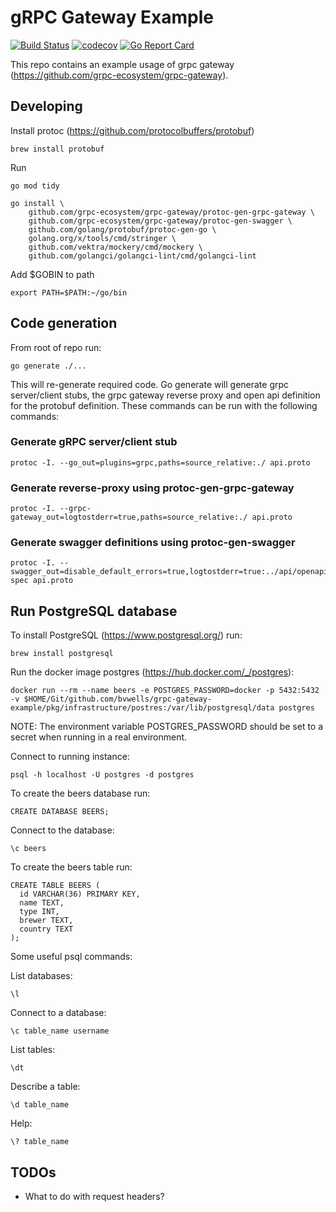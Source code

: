 # gRPC Gateway Example

[![Build Status](https://travis-ci.org/bvwells/grpc-gateway-example.svg?branch=master)](https://travis-ci.org/bvwells/grpc-gateway-example)
[![codecov](https://codecov.io/gh/bvwells/grpc-gateway-example/branch/master/graph/badge.svg)](https://codecov.io/gh/bvwells/grpc-gateway-example)
[![Go Report Card](https://goreportcard.com/badge/github.com/bvwells/grpc-gateway-example)](https://goreportcard.com/report/github.com/bvwells/grpc-gateway-example)

This repo contains an example usage of grpc gateway (https://github.com/grpc-ecosystem/grpc-gateway).

## Developing

Install protoc (https://github.com/protocolbuffers/protobuf)

```
brew install protobuf
```

Run 

```
go mod tidy
```

```
go install \
    github.com/grpc-ecosystem/grpc-gateway/protoc-gen-grpc-gateway \
    github.com/grpc-ecosystem/grpc-gateway/protoc-gen-swagger \
    github.com/golang/protobuf/protoc-gen-go \
    golang.org/x/tools/cmd/stringer \
    github.com/vektra/mockery/cmd/mockery \
    github.com/golangci/golangci-lint/cmd/golangci-lint
```

Add $GOBIN to path

```
export PATH=$PATH:~/go/bin
```

## Code generation 

From root of repo run:

```
go generate ./...
```

This will re-generate required code. Go generate will generate grpc server/client
stubs, the grpc gateway reverse proxy and open api definition for the protobuf
definition. These commands can be run with the following commands:

### Generate gRPC server/client stub

```
protoc -I. --go_out=plugins=grpc,paths=source_relative:./ api.proto
```

### Generate reverse-proxy using protoc-gen-grpc-gateway

```
protoc -I. --grpc-gateway_out=logtostderr=true,paths=source_relative:./ api.proto 
```

### Generate swagger definitions using protoc-gen-swagger

```
protoc -I. --swagger_out=disable_default_errors=true,logtostderr=true:../api/openapi-spec api.proto
```

## Run PostgreSQL database

To install PostgreSQL (https://www.postgresql.org/) run:

```
brew install postgresql
```

Run the docker image postgres (https://hub.docker.com/_/postgres):

```
docker run --rm --name beers -e POSTGRES_PASSWORD=docker -p 5432:5432 -v $HOME/Git/github.com/bvwells/grpc-gateway-example/pkg/infrastructure/postres:/var/lib/postgresql/data postgres
```

NOTE: The environment variable POSTGRES_PASSWORD should be set to a secret when running in a real environment.

Connect to running instance:

```
psql -h localhost -U postgres -d postgres
```

To create the beers database run:
```
CREATE DATABASE BEERS;
```

Connect to the database:
```
\c beers
```

To create the beers table run:
```
CREATE TABLE BEERS (
  id VARCHAR(36) PRIMARY KEY,
  name TEXT,
  type INT,
  brewer TEXT,
  country TEXT
);
```

Some useful psql commands:

List databases:
```
\l 
```

Connect to a database:
```
\c table_name username

```
List tables:
```
\dt 
```

Describe a table:
```
\d table_name
```

Help:
```
\? table_name
```

## TODOs

- What to do with request headers?
